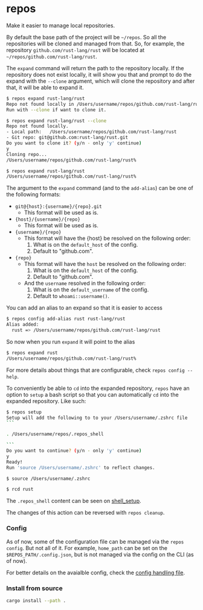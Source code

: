 # repos

Make it easier to manage local repositories.

By default the base path of the project will be `~/repos`.
So all the repositories will be cloned and managed from that. So, for example, the repository
`github.com/rust-lang/rust` will be located at `~/repos/github.com/rust-lang/rust`.

The `expand` command will return the path to the repository locally. If the repository
does not exist locally, it will show you that and prompt to do the expand with the `--clone`
argument, which will clone the repository and after that, it will be able to expand it.

```bash
$ repos expand rust-lang/rust
Repo not found locally in /Users/username/repos/github.com/rust-lang/rust.
Run with --clone if want to clone it.

$ repos expand rust-lang/rust --clone
Repo not found locally.
- Local path:	/Users/username/repos/github.com/rust-lang/rust
- Git repo:	git@github.com:rust-lang/rust.git
Do you want to clone it? (y/n - only 'y' continue)
y
Cloning repo...
/Users/username/repos/github.com/rust-lang/rust%

$ repos expand rust-lang/rust
/Users/username/repos/github.com/rust-lang/rust%
```

The argument to the `expand` command (and to the `add-alias`) can be one of the following
formats:
- `git@{host}:{username}/{repo}.git`
    - This format will be used as is.
- `{host}/{username}/{repo}`
    - This format will be used as is.
- `{username}/{repo}`
    - This format will have the {host} be resolved on the following order:
        1. What is on the `default_host` of the config.
        2. Default to "github.com".
- `{repo}`
    - This format will have the `host` be resolved on the following order:
        1. What is on the `default_host` of the config.
        2. Default to "github.com".
    - And the `username` resolved in the following order:
        1. What is on the `default_username` of the config.
        2. Default to `whoami::username()`.

You can add an alias to an expand so that it is easier to access

```bash
$ repos config add-alias rust rust-lang/rust
Alias added:
  rust => /Users/username/repos/github.com/rust-lang/rust
```

So now when you run `expand` it will point to the alias

```bash
$ repos expand rust
/Users/username/repos/github.com/rust-lang/rust%
```

For more details about things that are configurable, check `repos config --help`.

To conveniently be able to `cd` into the expanded repository, `repos` have an option
to `setup` a bash script so that you can automatically `cd` into the expanded repository.
Like such:

````bash
$ repos setup
Setup will add the following to to your /Users/username/.zshrc file
```

. /Users/username/repos/.repos_shell

```
Do you want to continue? (y/n - only 'y' continue)
y
Ready!
Run 'source /Users/username/.zshrc' to reflect changes.

$ source /Users/username/.zshrc

$ rcd rust
````

The `.repos_shell` content can be seen on [shell_setup](shell_setup).

The changes of this action can be reversed with `repos cleanup`.

### Config
As of now, some of the configuration file can be managed via the `repos config`. But not all of it.
For example, `home_path` can be set on the `$REPOS_PATH/.config.json`, but is not managed via the config
on the CLI (as of now).

For better details on the avaialble config, check the [config handling file](src/config.rs).

### Install from source
```bash
cargo install --path .
```
